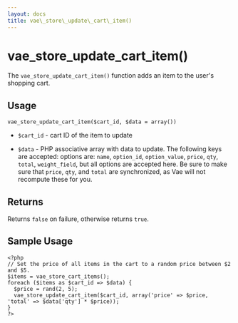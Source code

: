 ```yaml
---
layout: docs
title: vae\_store\_update\_cart\_item()
---
```


# vae\_store\_update\_cart\_item()

The `vae_store_update_cart_item()` function adds an item to the user's
shopping cart.

## Usage

`vae_store_update_cart_item($cart_id, $data = array())`

-   `$cart_id` - cart ID of the item to update

-   `$data` - PHP associative array with data to update. The following
    keys are accepted: options are: `name`, `option_id`, `option_value`,
    `price`, `qty`, `total`, `weight_field`, but all options are
    accepted here. Be sure to make sure that `price`, `qty`, and `total`
    are synchronized, as Vae will not recompute these for you.

## Returns

Returns `false` on failure, otherwise returns `true`.

## Sample Usage

    <?php 
    // Set the price of all items in the cart to a random price between $2 and $5.
    $items = vae_store_cart_items();
    foreach ($items as $cart_id => $data) {
      $price = rand(2, 5);
      vae_store_update_cart_item($cart_id, array('price' => $price, 'total' => $data['qty'] * $price));
    }
    ?>
